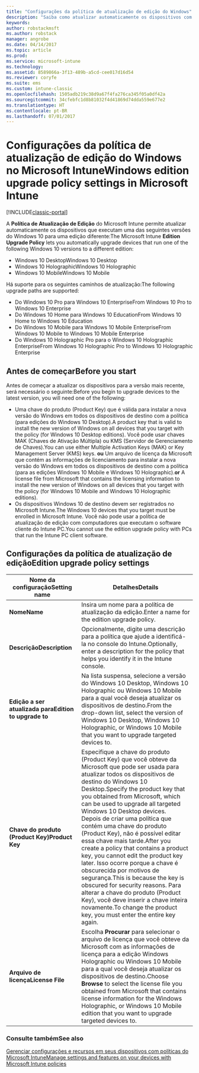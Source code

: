 ```yaml
---
title: "Configurações da política de atualização de edição do Windows"
description: "Saiba como atualizar automaticamente os dispositivos com Windows 10 para uma versão diferente com o Intune."
keywords: 
author: robstackmsft
ms.author: robstack
manager: angrobe
ms.date: 04/14/2017
ms.topic: article
ms.prod: 
ms.service: microsoft-intune
ms.technology: 
ms.assetid: 8589866a-3f13-489b-a5cd-cee017d16d54
ms.reviewer: coryfe
ms.suite: ems
ms.custom: intune-classic
ms.openlocfilehash: 1505adb219c38d9a67f4fa276ca345f05a0df42a
ms.sourcegitcommit: 34cfebfc1d8b81032f4d41869d74dda559e677e2
ms.translationtype: HT
ms.contentlocale: pt-BR
ms.lasthandoff: 07/01/2017
---
```

# <span data-ttu-id="a5038-103">Configurações da política de atualização de edição do Windows no Microsoft Intune</span><span class="sxs-lookup"><span data-stu-id="a5038-103">Windows edition upgrade policy settings in Microsoft Intune</span></span>
<a id="windows-edition-upgrade-policy-settings-in-microsoft-intune" class="xliff"></a>

[!INCLUDE[classic-portal](../includes/classic-portal.md)]

<span data-ttu-id="a5038-104">A **Política de Atualização de Edição** do Microsoft Intune permite atualizar automaticamente os dispositivos que executam uma das seguintes versões do Windows 10 para uma edição diferente:</span><span class="sxs-lookup"><span data-stu-id="a5038-104">The Microsoft Intune **Edition Upgrade Policy** lets you automatically upgrade devices that run one of the following Windows 10 versions to a different edition:</span></span>
* <span data-ttu-id="a5038-105">Windows 10 Desktop</span><span class="sxs-lookup"><span data-stu-id="a5038-105">Windows 10 Desktop</span></span>
* <span data-ttu-id="a5038-106">Windows 10 Holographic</span><span class="sxs-lookup"><span data-stu-id="a5038-106">Windows 10 Holographic</span></span>
* <span data-ttu-id="a5038-107">Windows 10 Mobile</span><span class="sxs-lookup"><span data-stu-id="a5038-107">Windows 10 Mobile</span></span>

<span data-ttu-id="a5038-108">Há suporte para os seguintes caminhos de atualização:</span><span class="sxs-lookup"><span data-stu-id="a5038-108">The following upgrade paths are supported:</span></span>
- <span data-ttu-id="a5038-109">Do Windows 10 Pro para Windows 10 Enterprise</span><span class="sxs-lookup"><span data-stu-id="a5038-109">From Windows 10 Pro to Windows 10 Enterprise</span></span>
- <span data-ttu-id="a5038-110">Do Windows 10 Home para Windows 10 Education</span><span class="sxs-lookup"><span data-stu-id="a5038-110">From Windows 10 Home to Windows 10 Education</span></span>
- <span data-ttu-id="a5038-111">Do Windows 10 Mobile para Windows 10 Mobile Enterprise</span><span class="sxs-lookup"><span data-stu-id="a5038-111">From Windows 10 Mobile to Windows 10 Mobile Enterprise</span></span>
- <span data-ttu-id="a5038-112">Do Windows 10 Holographic Pro para o Windows 10 Holographic Enterprise</span><span class="sxs-lookup"><span data-stu-id="a5038-112">From Windows 10 Holographic Pro to Windows 10 Holographic Enterprise</span></span>

## <span data-ttu-id="a5038-113">Antes de começar</span><span class="sxs-lookup"><span data-stu-id="a5038-113">Before you start</span></span>
<a id="before-you-start" class="xliff"></a>
<span data-ttu-id="a5038-114">Antes de começar a atualizar os dispositivos para a versão mais recente, será necessário o seguinte:</span><span class="sxs-lookup"><span data-stu-id="a5038-114">Before you begin to upgrade devices to the latest version, you will need one of the following:</span></span>
* <span data-ttu-id="a5038-115">Uma chave do produto (Product Key) que é válida para instalar a nova versão do Windows em todos os dispositivos de destino com a política (para edições do Windows 10 Desktop).</span><span class="sxs-lookup"><span data-stu-id="a5038-115">A product key that is valid to install the new version of Windows on all devices that you target with the policy (for Windows 10 Desktop editions).</span></span> <span data-ttu-id="a5038-116">Você pode usar chaves MAK (Chaves de Ativação Múltipla) ou KMS (Servidor de Gerenciamento de Chaves).</span><span class="sxs-lookup"><span data-stu-id="a5038-116">You can use either Multiple Activation Keys (MAK) or Key Management Server (KMS) keys.</span></span>
<span data-ttu-id="a5038-117">**ou** Um arquivo de licença da Microsoft que contém as informações de licenciamento para instalar a nova versão do Windows em todos os dispositivos de destino com a política (para as edições Windows 10 Mobile e Windows 10 Holographic).</span><span class="sxs-lookup"><span data-stu-id="a5038-117">**or** A license file from Microsoft that contains the licensing information to install the new version of Windows on all devices that you target with the policy (for Windows 10 Mobile and Windows 10 Holographic editions).</span></span>
* <span data-ttu-id="a5038-118">Os dispositivos Windows 10 de destino devem ser registrados no Microsoft Intune.</span><span class="sxs-lookup"><span data-stu-id="a5038-118">The Windows 10 devices that you target must be enrolled in Microsoft Intune.</span></span> <span data-ttu-id="a5038-119">Você não pode usar a política de atualização de edição com computadores que executam o software cliente do Intune PC.</span><span class="sxs-lookup"><span data-stu-id="a5038-119">You cannot use the edition upgrade policy with PCs that run the Intune PC client software.</span></span>

## <span data-ttu-id="a5038-120">Configurações da política de atualização de edição</span><span class="sxs-lookup"><span data-stu-id="a5038-120">Edition upgrade policy settings</span></span>
<a id="edition-upgrade-policy-settings" class="xliff"></a>

|<span data-ttu-id="a5038-121">Nome da configuração</span><span class="sxs-lookup"><span data-stu-id="a5038-121">Setting name</span></span>|<span data-ttu-id="a5038-122">Detalhes</span><span class="sxs-lookup"><span data-stu-id="a5038-122">Details</span></span>|
|-|-|
|<span data-ttu-id="a5038-123">**Nome**</span><span class="sxs-lookup"><span data-stu-id="a5038-123">**Name**</span></span>|<span data-ttu-id="a5038-124">Insira um nome para a política de atualização da edição.</span><span class="sxs-lookup"><span data-stu-id="a5038-124">Enter a name for the edition upgrade policy.</span></span>|
|<span data-ttu-id="a5038-125">**Descrição**</span><span class="sxs-lookup"><span data-stu-id="a5038-125">**Description**</span></span>|<span data-ttu-id="a5038-126">Opcionalmente, digite uma descrição para a política que ajude a identificá-la no console do Intune.</span><span class="sxs-lookup"><span data-stu-id="a5038-126">Optionally, enter a description for the policy that helps you identify it in the Intune console.</span></span>
|<span data-ttu-id="a5038-127">**Edição a ser atualizada para**</span><span class="sxs-lookup"><span data-stu-id="a5038-127">**Edition to upgrade to**</span></span>|<span data-ttu-id="a5038-128">Na lista suspensa, selecione a versão do Windows 10 Desktop, Windows 10 Holographic ou Windows 10 Mobile para a qual você deseja atualizar os dispositivos de destino.</span><span class="sxs-lookup"><span data-stu-id="a5038-128">From the drop-down list, select the version of Windows 10 Desktop, Windows 10 Holographic, or Windows 10 Mobile that you want to upgrade targeted devices to.</span></span>
|<span data-ttu-id="a5038-129">**Chave do produto (Product Key)**</span><span class="sxs-lookup"><span data-stu-id="a5038-129">**Product Key**</span></span>|<span data-ttu-id="a5038-130">Especifique a chave do produto (Product Key) que você obteve da Microsoft que pode ser usada para atualizar todos os dispositivos de destino do Windows 10 Desktop.</span><span class="sxs-lookup"><span data-stu-id="a5038-130">Specify the product key that you obtained from Microsoft, which can be used to upgrade all targeted Windows 10 Desktop devices.</span></span><br><span data-ttu-id="a5038-131">Depois de criar uma política que contém uma chave do produto (Product Key), não é possível editar essa chave mais tarde.</span><span class="sxs-lookup"><span data-stu-id="a5038-131">After you create a policy that contains a product key, you cannot edit the product key later.</span></span> <span data-ttu-id="a5038-132">Isso ocorre porque a chave é obscurecida por motivos de segurança.</span><span class="sxs-lookup"><span data-stu-id="a5038-132">This is because the key is obscured for security reasons.</span></span> <span data-ttu-id="a5038-133">Para alterar a chave do produto (Product Key), você deve inserir a chave inteira novamente.</span><span class="sxs-lookup"><span data-stu-id="a5038-133">To change the product key, you must enter the entire key again.</span></span>
|<span data-ttu-id="a5038-134">**Arquivo de licença**</span><span class="sxs-lookup"><span data-stu-id="a5038-134">**License File**</span></span>|<span data-ttu-id="a5038-135">Escolha **Procurar** para selecionar o arquivo de licença que você obteve da Microsoft com as informações de licença para a edição Windows Holographic ou Windows 10 Mobile para a qual você deseja atualizar os dispositivos de destino.</span><span class="sxs-lookup"><span data-stu-id="a5038-135">Choose **Browse** to select the license file you obtained from Microsoft that contains license information for the Windows Holographic, or Windows 10 Mobile edition that you want to upgrade targeted devices to.</span></span>

### <span data-ttu-id="a5038-136">Consulte também</span><span class="sxs-lookup"><span data-stu-id="a5038-136">See also</span></span>
<a id="see-also" class="xliff"></a>
[<span data-ttu-id="a5038-137">Gerenciar configurações e recursos em seus dispositivos com políticas do Microsoft Intune</span><span class="sxs-lookup"><span data-stu-id="a5038-137">Manage settings and features on your devices with Microsoft Intune policies</span></span>](manage-settings-and-features-on-your-devices-with-microsoft-intune-policies.md)

